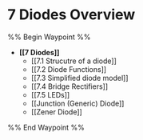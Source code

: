 # 7 Diodes Overview
%% Begin Waypoint %%
- **[[7 Diodes]]**
	- [[7.1 Strucutre of a diode]]
	- [[7.2 Diode Functions]]
	- [[7.3 Simplified diode model]]
	- [[7.4 Bridge Rectifiers]]
	- [[7.5 LEDs]]
	- [[Junction (Generic) Diode]]
	- [[Zener Diode]]

%% End Waypoint %%
